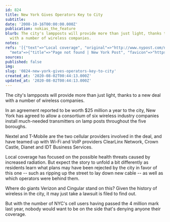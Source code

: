 ```yaml
---
id: 824
title: New York Gives Operators Key to City
subtitle: 
date: '2008-10-16T00:00:00.000Z'
publication: nokias_the_feature
blurb: The city's lampposts will provide more than just light, thanks to a new deal
  with a number of wireless companies.
notes: 
refs: '[{"text"=>"Local coverage", "original"=>"http://www.nypost.com/news/regionalnews/18259.htm",
  "meta"=>{"title"=>"Page not found | New York Post", "favicon"=>"https://nypost.com/wp-content/themes/nypost-2016/static/images/favicon-nypost/favicon.ico"}}]'
sources: 
published: false
img: 
slug: '0824-new-york-gives-operators-key-to-city'
created_at: '2020-08-02T00:44:13.000Z'
updated_at: '2020-08-02T00:44:13.000Z'
---
```

The city's lampposts will provide more than just light, thanks to a new deal with a number of wireless companies.

  
In an agreement reported to be worth $25 million a year to the city, New York has agreed to allow a consortium of six wireless industry companies install much-needed transmitters on lamp posts throughout the five boroughs.

Nextel and T-Mobile are the two cellular providers involved in the deal, and have teamed up with Wi-Fi and VoIP providers ClearLinx Network, Crown Castle, Dianet and IDT Business Services.

Local coverage has focused on the possible health threats caused by increased radiation. But expect the story to unfold a bit differently as residents learn what plans may have been rejected by the city in favor of this one -- such as ripping up the street to lay down new cable -- as well as which operators were behind them.

Where do giants Verizon and Cingular stand on this? Given the history of wireless in the city, it may just take a lawsuit is filed to find out.

But with the number of NYC's cell users having passed the 4 million mark last year, nobody would want to be on the side that's denying anyone their coverage.

